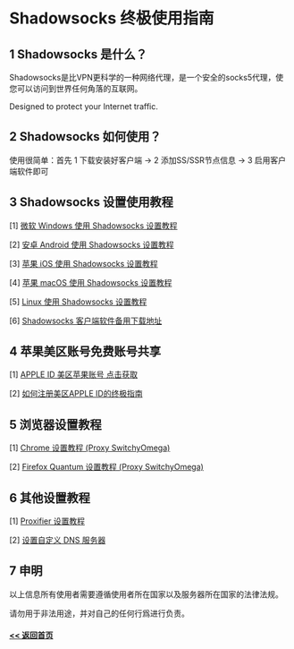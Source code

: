 # Shadowsocks 终极使用指南

## 1 Shadowsocks 是什么？

Shadowsocks是比VPN更科学的一种网络代理，是一个安全的socks5代理，使您可以访问到世界任何角落的互联网。

Designed to protect your Internet traffic.

## 2 Shadowsocks 如何使用？

使用很简单：首先 1 下载安装好客户端 → 2 添加SS/SSR节点信息  → 3 启用客户端软件即可

## 3 Shadowsocks 设置使用教程

[1] [微软 Windows 使用 Shadowsocks 设置教程](windows.md)

[2] [安卓 Android 使用 Shadowsocks 设置教程](Android.md)

[3] [苹果 iOS 使用 Shadowsocks 设置教程](ios.md)

[4] [苹果 macOS 使用 Shadowsocks 设置教程](mac.md)

[5] [Linux 使用 Shadowsocks 设置教程](linux.md)

[6] [Shadowsocks 客户端软件备用下载地址](download.md)

## 4 苹果美区账号免费账号共享

[1] [APPLE ID 美区苹果账号  点击获取](appleid.md) 

[2] [如何注册美区APPLE ID的终极指南](apple-id.md)

## 5 浏览器设置教程

[1] [Chrome 设置教程 (Proxy SwitchyOmega)](Chrome.md) 

[2] [Firefox Quantum 设置教程 (Proxy SwitchyOmega)](Firefox.md)

## 6 其他设置教程

[1] [Proxifier 设置教程](proxifier.md)

[2] [设置自定义 DNS 服务器](DNS.md)

## 7 申明

以上信息所有使用者需要遵循使用者所在国家以及服务器所在国家的法律法规。

请勿用于非法用途，并对自己的任何行爲进行负责。

#### [<< 返回首页](https://shadowsocks-help.github.io)
